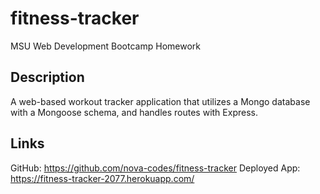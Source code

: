 # fitness-tracker
MSU Web Development Bootcamp Homework

## Description
A web-based workout tracker application that utilizes a Mongo database with a Mongoose schema, and handles routes with Express.

## Links
GitHub: https://github.com/nova-codes/fitness-tracker Deployed App: https://fitness-tracker-2077.herokuapp.com/

